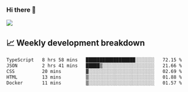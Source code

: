 ### Hi there 👋
<img align="center" src="https://github-readme-stats.vercel.app/api?username=Tumao727&show_icons=true&hide_title=true&theme=dracula" />


## 📈 Weekly development breakdown
<!--START_SECTION:waka-->

```txt
TypeScript   8 hrs 58 mins   ██████████████████░░░░░░░   72.15 %
JSON         2 hrs 41 mins   █████▒░░░░░░░░░░░░░░░░░░░   21.66 %
CSS          20 mins         ▓░░░░░░░░░░░░░░░░░░░░░░░░   02.69 %
HTML         13 mins         ▒░░░░░░░░░░░░░░░░░░░░░░░░   01.88 %
Docker       11 mins         ▒░░░░░░░░░░░░░░░░░░░░░░░░   01.57 %
```

<!--END_SECTION:waka-->